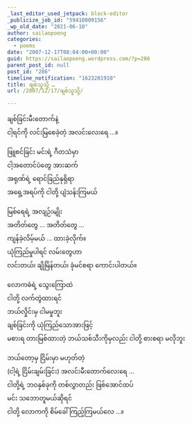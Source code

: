 ```yaml
---
_last_editor_used_jetpack: block-editor
_publicize_job_id: "59410809156"
_wp_old_date: "2021-06-10"
author: sailaopoeng
categories:
  - poems
date: "2007-12-17T08:04:00+00:00"
guid: https://sailaopoeng.wordpress.com/?p=286
parent_post_id: null
post_id: "286"
timeline_notification: "1623281910"
title: ချစ်သူသို့ …
url: /2007/12/17/ချစ်သူသို့/

---
```

ချစ်ခြင်းမီးတောက်နဲ့  
ငါ့ရင်ကို လင်းမြစေခဲ့တဲ့ အလင်းလေးရေ …။

ဖြူစင်ခြင်း မင်းရဲ့ ဂီတသံမှာ  
ငါ့အတောင်ပံတွေ အားဆက်  
အရုဏ်ရဲ့ ရောင်ခြည်နုရှိရာ  
အရှေ့အရပ်ကို ငါတို့ ပျံသန်းကြမယ်

မြစ်ရေရဲ့ အလျဉ်းမျိုး  
အတိတ်တွေ … အတိတ်တွေ …  
ကျန်ခဲ့လိမ့်မယ် … ထားခဲ့လိုက်။  
ယုံကြည်မှုပါရင် လမ်းတွေဟာ  
လင်းတယ်၊ ချိုမြိန်တယ်၊ ခုံမင်စရာ ကောင်းပါတယ်။

လောကဓံရဲ့ သွေးကြောထဲ  
ငါတို့ လက်တွဲထားရင်  
ဘယ်လှိုင်းမှ ငါမမှုဘူး  
ချစ်ခြင်းကို ယုံကြည်သောအားဖြင့်  
မစားရ တားမြစ်ထားတဲ့ ဘယ်သစ်သီးကိုမှလည်း ငါတို့ စားစရာ မလိုဘူး

ဘယ်တော့မှ ငြိမ်းမှာ မဟုတ်တဲ့  
(ငါ့ရဲ့ ငြိမ်းချမ်းခြင်း) အလင်းမီးတောက်လေးရေ …  
ငါတို့ရဲ့ ဘဝနှစ်ခုကို တစ်လွှာတည်း ဖြစ်အောင်ထပ်  
မင်း သဘောတူမယ်ဆိုရင်  
ငါတို့ လောကကို စိမ်ခေါ်ကြည့်ကြမယ်လေ …။
